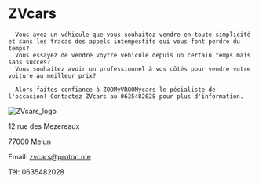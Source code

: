# ZVcars

      

      
      Vous avez un véhicule que vous souhaitez vendre en toute simplicité et sans les tracas des appels intempestifs qui vous font perdre du temps?
      Vous essayez de vendre voytre véhicule depuis un certain temps mais sans succés?
      Vous souhaitez avoir un professionnel à vos côtés pour vendre votre voiture au meilleur prix?

      Alors faites confiance à ZOOMyVROOMycars le pécialiste de l'occasion! Contactez ZVcars au 0635482028 pour plus d'information.




      
![ZVcars_logo](https://github.com/KYameogo/ZVcars/assets/168001179/cf2af24e-84a2-4706-9282-93ffffc4e208)

12 rue des Mezereaux

77000 Melun

Email: zvcars@proton.me

Tél: 0635482028
